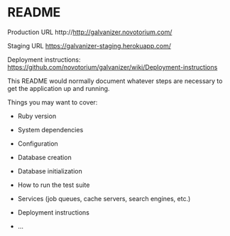 # README

Production URL
http://http://galvanizer.novotorium.com/

Staging URL 
https://galvanizer-staging.herokuapp.com/

Deployment instructions:
https://github.com/novotorium/galvanizer/wiki/Deployment-instructions

This README would normally document whatever steps are necessary to get the
application up and running.

Things you may want to cover:

* Ruby version

* System dependencies

* Configuration

* Database creation

* Database initialization

* How to run the test suite

* Services (job queues, cache servers, search engines, etc.)

* Deployment instructions

* ...
